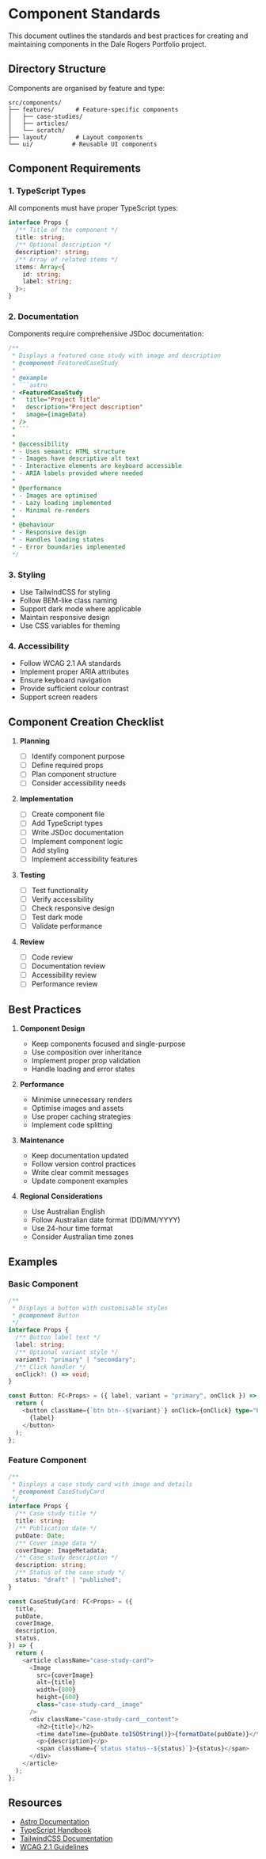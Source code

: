# Component Standards

This document outlines the standards and best practices for creating and maintaining components in the Dale Rogers Portfolio project.

## Directory Structure

Components are organised by feature and type:

```
src/components/
├── features/      # Feature-specific components
│   ├── case-studies/
│   ├── articles/
│   └── scratch/
├── layout/        # Layout components
└── ui/           # Reusable UI components
```

## Component Requirements

### 1. TypeScript Types

All components must have proper TypeScript types:

```typescript
interface Props {
  /** Title of the component */
  title: string;
  /** Optional description */
  description?: string;
  /** Array of related items */
  items: Array<{
    id: string;
    label: string;
  }>;
}
```

### 2. Documentation

Components require comprehensive JSDoc documentation:

````typescript
/**
 * Displays a featured case study with image and description
 * @component FeaturedCaseStudy
 *
 * @example
 * ```astro
 * <FeaturedCaseStudy
 *   title="Project Title"
 *   description="Project description"
 *   image={imageData}
 * />
 * ```
 *
 * @accessibility
 * - Uses semantic HTML structure
 * - Images have descriptive alt text
 * - Interactive elements are keyboard accessible
 * - ARIA labels provided where needed
 *
 * @performance
 * - Images are optimised
 * - Lazy loading implemented
 * - Minimal re-renders
 *
 * @behaviour
 * - Responsive design
 * - Handles loading states
 * - Error boundaries implemented
 */
````

### 3. Styling

- Use TailwindCSS for styling
- Follow BEM-like class naming
- Support dark mode where applicable
- Maintain responsive design
- Use CSS variables for theming

### 4. Accessibility

- Follow WCAG 2.1 AA standards
- Implement proper ARIA attributes
- Ensure keyboard navigation
- Provide sufficient colour contrast
- Support screen readers

## Component Creation Checklist

1. **Planning**

   - [ ] Identify component purpose
   - [ ] Define required props
   - [ ] Plan component structure
   - [ ] Consider accessibility needs

2. **Implementation**

   - [ ] Create component file
   - [ ] Add TypeScript types
   - [ ] Write JSDoc documentation
   - [ ] Implement component logic
   - [ ] Add styling
   - [ ] Implement accessibility features

3. **Testing**

   - [ ] Test functionality
   - [ ] Verify accessibility
   - [ ] Check responsive design
   - [ ] Test dark mode
   - [ ] Validate performance

4. **Review**
   - [ ] Code review
   - [ ] Documentation review
   - [ ] Accessibility review
   - [ ] Performance review

## Best Practices

1. **Component Design**

   - Keep components focused and single-purpose
   - Use composition over inheritance
   - Implement proper prop validation
   - Handle loading and error states

2. **Performance**

   - Minimise unnecessary renders
   - Optimise images and assets
   - Use proper caching strategies
   - Implement code splitting

3. **Maintenance**

   - Keep documentation updated
   - Follow version control practices
   - Write clear commit messages
   - Update component examples

4. **Regional Considerations**
   - Use Australian English
   - Follow Australian date format (DD/MM/YYYY)
   - Use 24-hour time format
   - Consider Australian time zones

## Examples

### Basic Component

```typescript
/**
 * Displays a button with customisable styles
 * @component Button
 */
interface Props {
  /** Button label text */
  label: string;
  /** Optional variant style */
  variant?: "primary" | "secondary";
  /** Click handler */
  onClick?: () => void;
}

const Button: FC<Props> = ({ label, variant = "primary", onClick }) => {
  return (
    <button className={`btn btn--${variant}`} onClick={onClick} type="button">
      {label}
    </button>
  );
};
```

### Feature Component

```typescript
/**
 * Displays a case study card with image and details
 * @component CaseStudyCard
 */
interface Props {
  /** Case study title */
  title: string;
  /** Publication date */
  pubDate: Date;
  /** Cover image data */
  coverImage: ImageMetadata;
  /** Case study description */
  description: string;
  /** Status of the case study */
  status: "draft" | "published";
}

const CaseStudyCard: FC<Props> = ({
  title,
  pubDate,
  coverImage,
  description,
  status,
}) => {
  return (
    <article className="case-study-card">
      <Image
        src={coverImage}
        alt={title}
        width={800}
        height={600}
        class="case-study-card__image"
      />
      <div className="case-study-card__content">
        <h2>{title}</h2>
        <time dateTime={pubDate.toISOString()}>{formatDate(pubDate)}</time>
        <p>{description}</p>
        <span className={`status status--${status}`}>{status}</span>
      </div>
    </article>
  );
};
```

## Resources

- [Astro Documentation](https://docs.astro.build)
- [TypeScript Handbook](https://www.typescriptlang.org/docs/handbook)
- [TailwindCSS Documentation](https://tailwindcss.com/docs)
- [WCAG 2.1 Guidelines](https://www.w3.org/WAI/WCAG21/quickref/)
